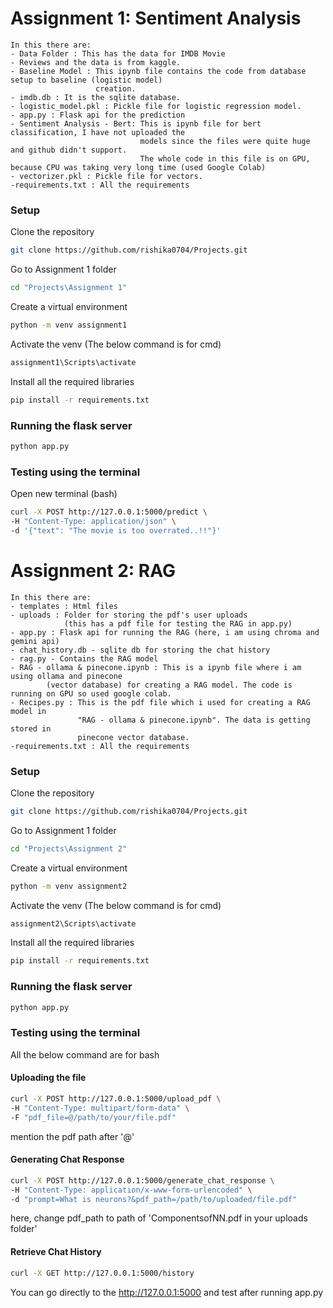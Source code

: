 # Assignment 1: Sentiment Analysis

```
In this there are:
- Data Folder : This has the data for IMDB Movie 
- Reviews and the data is from kaggle. 
- Baseline Model : This ipynb file contains the code from database setup to baseline (logistic model) 
                   creation. 
- imdb.db : It is the sqlite database. 
- logistic_model.pkl : Pickle file for logistic regression model. 
- app.py : Flask api for the prediction
- Sentiment Analysis - Bert: This is ipynb file for bert classification, I have not uploaded the 
                             models since the files were quite huge and github didn't support.
                             The whole code in this file is on GPU, because CPU was taking very long time (used Google Colab)
- vectorizer.pkl : Pickle file for vectors.
-requirements.txt : All the requirements 

```

### Setup

Clone the repository 
```bash
git clone https://github.com/rishika0704/Projects.git
```
Go to Assignment 1 folder
```bash
cd "Projects\Assignment 1"
```
Create a virtual environment 
```bash
python -m venv assignment1
```
Activate the venv
(The below command is for cmd)
```bash
assignment1\Scripts\activate
```
Install all the required libraries
```bash
pip install -r requirements.txt
```
### Running the flask server
```bash
python app.py
```
### Testing using the terminal 
Open new terminal (bash)
```bash
curl -X POST http://127.0.0.1:5000/predict \
-H "Content-Type: application/json" \
-d '{"text": "The movie is too overrated..!!"}'
```

# Assignment 2: RAG
```
In this there are:
- templates : Html files
- uploads : Folder for storing the pdf's user uploads 
            (this has a pdf file for testing the RAG in app.py)
- app.py : Flask api for running the RAG (here, i am using chroma and gemini api)
- chat_history.db - sqlite db for storing the chat history
- rag.py - Contains the RAG model
- RAG - ollama & pinecone.ipynb : This is a ipynb file where i am using ollama and pinecone 
        (vector database) for creating a RAG model. The code is running on GPU so used google colab. 
- Recipes.py : This is the pdf file which i used for creating a RAG model in 
               "RAG - ollama & pinecone.ipynb". The data is getting stored in 
               pinecone vector database.
-requirements.txt : All the requirements 

```
### Setup

Clone the repository 
```bash
git clone https://github.com/rishika0704/Projects.git
```
Go to Assignment 1 folder
```bash
cd "Projects\Assignment 2"
```
Create a virtual environment 
```bash
python -m venv assignment2
```
Activate the venv
(The below command is for cmd)
```bash
assignment2\Scripts\activate
```
Install all the required libraries
```bash
pip install -r requirements.txt
```
### Running the flask server
```bash
python app.py
```
### Testing using the terminal 
All the below command are for bash
#### Uploading the file
```bash
curl -X POST http://127.0.0.1:5000/upload_pdf \
-H "Content-Type: multipart/form-data" \
-F "pdf_file=@/path/to/your/file.pdf"
```
mention the pdf path after '@'
#### Generating Chat Response
```bash 
curl -X POST http://127.0.0.1:5000/generate_chat_response \
-H "Content-Type: application/x-www-form-urlencoded" \
-d "prompt=What is neurons?&pdf_path=/path/to/uploaded/file.pdf"
```
here, change pdf_path to path of 'ComponentsofNN.pdf in your uploads folder'
#### Retrieve Chat History 
```bash
curl -X GET http://127.0.0.1:5000/history
```
You can go directly to the http://127.0.0.1:5000 and test after running app.py
